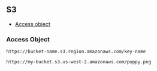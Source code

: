 ## S3

- [Access object](#access-object)

### Access Object

```
https://bucket-name.s3.region.amazonaws.com/key-name

https://my-bucket.s3.us-west-2.amazonaws.com/puppy.png
```
